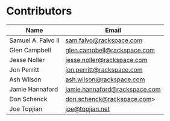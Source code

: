 Contributors
============

| Name | Email |
| ---- | ----- |
| Samuel A. Falvo II | <sam.falvo@rackspace.com>
| Glen Campbell | <glen.campbell@rackspace.com>
| Jesse Noller | <jesse.noller@rackspace.com>
| Jon Perritt | <jon.perritt@rackspace.com>
| Ash Wilson | <ash.wilson@rackspace.com>
| Jamie Hannaford | <jamie.hannaford@rackspace.com>
| Don Schenck | don.schenck@rackspace.com>
| Joe Topjian | <joe@topjian.net>
